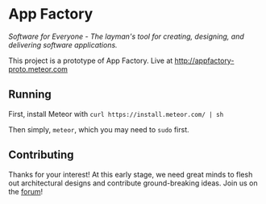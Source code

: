 # App Factory
*Software for Everyone - The layman's tool for creating, designing, and delivering software applications.*

This project is a prototype of App Factory. Live at http://appfactory-proto.meteor.com

## Running

First, install Meteor with ```curl https://install.meteor.com/ | sh```

Then simply, ```meteor```, which you may need to ```sudo``` first.


## Contributing

Thanks for your interest! At this early stage, we need great minds to flesh out architectural designs and contribute ground-breaking ideas. Join us on the [forum](https://discourse.app-factory.io/)!
